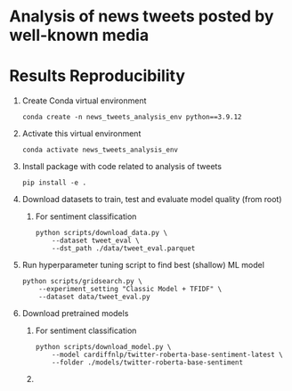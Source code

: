 # Analysis of news tweets posted by well-known media 

# Results Reproducibility
1. Create Conda virtual environment

    ```conda create -n news_tweets_analysis_env python==3.9.12```

2. Activate this virtual environment

    ```conda activate news_tweets_analysis_env```

3. Install package with code related to analysis of tweets

    ```pip install -e .```

4. Download datasets to train, test and evaluate model quality (from root)
    1. For sentiment classification
        ```
        python scripts/download_data.py \
            --dataset tweet_eval \
            --dst_path ./data/tweet_eval.parquet
        ```

5. Run hyperparameter tuning script to find best (shallow) ML model
    ```
    python scripts/gridsearch.py \
        --experiment_setting "Classic Model + TFIDF" \
        --dataset data/tweet_eval.py
    ```

6. Download pretrained models
    1. For sentiment classification
        ```
        python scripts/download_model.py \
            --model cardiffnlp/twitter-roberta-base-sentiment-latest \
            --folder ./models/twitter-roberta-base-sentiment
        ```
    2. 